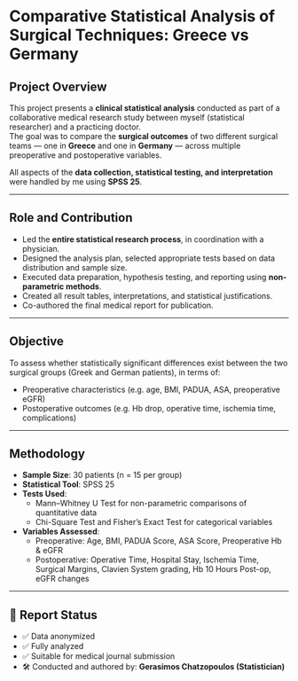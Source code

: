 #  Comparative Statistical Analysis of Surgical Techniques: Greece vs Germany

##  Project Overview

This project presents a **clinical statistical analysis** conducted as part of a collaborative medical research study between myself (statistical researcher) and a practicing doctor.  
The goal was to compare the **surgical outcomes** of two different surgical teams — one in **Greece** and one in **Germany** — across multiple preoperative and postoperative variables.

All aspects of the **data collection, statistical testing, and interpretation** were handled by me using **SPSS 25**.

---

##  Role and Contribution

- Led the **entire statistical research process**, in coordination with a physician.
- Designed the analysis plan, selected appropriate tests based on data distribution and sample size.
- Executed data preparation, hypothesis testing, and reporting using **non-parametric methods**.
- Created all result tables, interpretations, and statistical justifications.
- Co-authored the final medical report for publication.

---

##  Objective

To assess whether statistically significant differences exist between the two surgical groups (Greek and German patients), in terms of:

- Preoperative characteristics (e.g. age, BMI, PADUA, ASA, preoperative eGFR)
- Postoperative outcomes (e.g. Hb drop, operative time, ischemia time, complications)

---

##  Methodology

- **Sample Size**: 30 patients (n = 15 per group)
- **Statistical Tool**: SPSS 25
- **Tests Used**:
  - Mann–Whitney U Test for non-parametric comparisons of quantitative data
  - Chi-Square Test and Fisher’s Exact Test for categorical variables
- **Variables Assessed**:
  - Preoperative: Age, BMI, PADUA Score, ASA Score, Preoperative Hb & eGFR
  - Postoperative: Operative Time, Hospital Stay, Ischemia Time, Surgical Margins, Clavien System grading, Hb 10 Hours Post-op, eGFR changes

---

## 📄 Report Status

- ✅ Data anonymized
- ✅ Fully analyzed
- ✅ Suitable for medical journal submission
- 🛠 Conducted and authored by: **Gerasimos Chatzopoulos (Statistician)**
